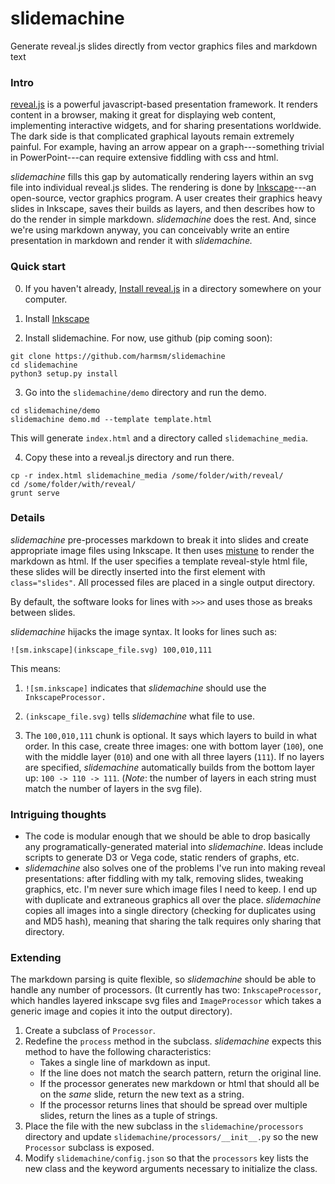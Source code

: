 # slidemachine

Generate reveal.js slides directly from vector graphics files and markdown text

### Intro
[reveal.js](https://revealjs.com/) is a powerful javascript-based presentation
framework. It renders content in a browser, making it great for displaying
web content, implementing interactive widgets, and for sharing presentations
worldwide.  The dark side is that complicated graphical layouts remain extremely
painful. For example, having an arrow appear on a graph---something trivial in
PowerPoint---can require extensive fiddling with css and html.

*slidemachine* fills this gap by automatically rendering layers within an svg
file into individual reveal.js slides.  The rendering is done by
[Inkscape](https://inkscape.org/en/)---an open-source, vector graphics
program. A user creates their graphics heavy slides in Inkscape, saves their
builds as layers, and then describes how to do the render in simple markdown.
*slidemachine* does the rest.  And, since we're using markdown anyway, you can
conceivably write an entire presentation in markdown and render it
with *slidemachine.*  

### Quick start

0. If you haven't already, [Install reveal.js](https://github.com/hakimel/reveal.js/#installation)
   in a directory somewhere on your computer.

1. Install [Inkscape](https://inkscape.org/en/)

2. Install slidemachine. For now, use github (pip coming soon):

```
git clone https://github.com/harmsm/slidemachine
cd slidemachine
python3 setup.py install
```

3. Go into the `slidemachine/demo` directory and run the demo.

```
cd slidemachine/demo
slidemachine demo.md --template template.html
```

This will generate `index.html` and a directory called `slidemachine_media`.

4. Copy these into a reveal.js directory and run there.

```
cp -r index.html slidemachine_media /some/folder/with/reveal/
cd /some/folder/with/reveal/
grunt serve
```

### Details

*slidemachine* pre-processes markdown to break it into slides and create
appropriate image files using Inkscape.  It then uses
[mistune](https://github.com/lepture/mistune) to render the markdown as html.
If the user specifies a template reveal-style html file, these slides will
be directly inserted into the first element with `class="slides"`.  All
processed files are placed in a single output directory.

By default, the software looks for lines with `>>>` and uses those as breaks
between slides.

*slidemachine* hijacks the image syntax.  It looks for lines such as:

```
![sm.inkscape](inkscape_file.svg) 100,010,111
```

This means:

1. `![sm.inkscape]` indicates that *slidemachine* should use the
   `InkscapeProcessor.`

2. `(inkscape_file.svg)` tells *slidemachine* what file to use.

3. The `100,010,111` chunk is optional. It says which layers to build in what
   order. In this case, create three images: one with bottom layer (`100`), one
   with the middle layer (`010`) and one with all three layers (`111`).  If no
   layers are specified, *slidemachine* automatically builds from the bottom
   layer up: `100 -> 110 -> 111`.  (*Note*: the number of layers in each string
   must match the number of layers in the svg file).

### Intriguing thoughts

 + The code is modular enough that we should be able to drop basically any
   programatically-generated material into *slidemachine*.  Ideas include
   scripts to generate D3 or Vega code, static renders of graphs, etc.
 + *slidemachine* also solves one of the problems I've run into making reveal
   presentations: after fiddling with my talk, removing slides, tweaking
   graphics, etc. I'm never sure which image files I need to keep.  I end up
   with duplicate and extraneous graphics all over the place.  *slidemachine*
   copies all images into a single directory (checking for duplicates using
   and MD5 hash), meaning that sharing the talk requires only sharing that
   directory.  

### Extending

The markdown parsing is quite flexible, so *slidemachine* should be able to
handle any number of processors.  (It currently has two: `InkscapeProcessor`,
which handles layered inkscape svg files and `ImageProcessor` which takes a
generic image and copies it into the output directory).

1. Create a subclass of `Processor`.
2. Redefine the `process` method in the subclass.  *slidemachine* expects this
   method to have the following characteristics:
   + Takes a single line of markdown as input.
   + If the line does not match the search pattern, return the original line.
   + If the processor generates new markdown or html that should all be on the
     *same* slide, return the new text as a string.
   + If the processor returns lines that should be spread over multiple
     slides, return the lines as a tuple of strings.
3. Place the file with the new subclass in the `slidemachine/processors`
   directory and update `slidemachine/processors/__init__.py` so the new
   `Processor` subclass is exposed.
4. Modify `slidemachine/config.json` so that the `processors` key lists the
   new class and the keyword arguments necessary to initialize the class.
